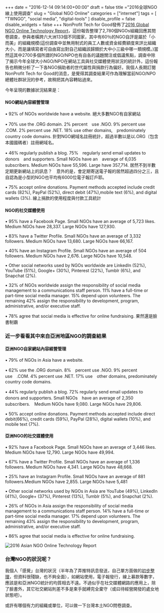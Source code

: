 +++
date = "2016-12-14 09:14:00+00:00"
draft = false
title ="2016全球NGO線上使用調查"
slug = "Global NGO Online"
categories = ["internet"]
tags = [
  "TWNGO",
  "social media",
  "digital-tools"
  ]
disable_profile = false
disable_widgets = false
+++
NonProfit Tech for Good發佈了[2016 Global NGO Online Technology Report](http://techreport.ngo/2016.html)，這份報告整理了2,780個NGOs組織回應其問卷調查，參與者橫跨六大洲133個不同國家，其中有60％的NGO自評是屬於「小而美」的組織規模(這份調查中並無用制式的員工人數或資金經費額度來評比組織大小，而是讓填寫者可自由寫出對自己組織該歸類於大中小三級中哪一類規模。)當然這其中2700多個所謂的NGO/NPO也有自各的議題關注或倡議焦點，調查中除了揭示今年全球大小NGO/NPO在網站工具與社交媒體使用狀況的統計外，這份報告也稍微分析了一下各NGO捐助者的世代屬性與捐款行為偏好。我個人長期訂閱NonProfit Tech for Good的消息，是覺得其調查結果可作為理解當前NGO/NPO總體社群狀況的參考，故稍把其內容轉貼過來。

今年呈現的數據狀況結果是：
<!--more-->
#### NGO網站內容經營管理
• 92% of NGOs worldwide have a website. 
絕大多數NGO有自家網站

• 70% use the .ORG domain. 2% percent　use .NGO. 9% percent use .COM. 2% percent use .NET. 18% use other domains,　predominately country code domains. 針對NGO網域名註冊統計，超過半數以是以.ORG（包含本國國碼者）註冊網域名。

• 46% regularly publish a blog. 75%　regularly send email updates to donors　and supporters. Small NGOs have an　average of 6,035 subscribers. Medium NGOs have 55,596. Large have 357,714.
居然不到半數定期更新網站上的訊息？　意外的是，會定期寄送電子報的居然超過四分之三，且自認為是小型的NGO也平均有6000位電子報訂戶耶。

• 75% accept online donations. Payment methods accepted include credit cards (82%), PayPal (52%), direct debit (47%),mobile text (6%), and digital wallets (3%).
線上捐款的使用程度與付款工具統計

#### NGO的社交媒體使用
• 95% have a Facebook Page. Small NGOs have an average of 5,723 likes. Medium NGOs have 28,337. Large NGOs have 127,930.

• 83% have a Twitter Profile. Small NGOs have an average of 3,332 followers. Medium NGOs have 13,680. Large NGOs have 66,167.

• 40% have an Instagram Profile. Small NGOs have an average of 504 followers. Medium NGOs have 2,676. Large NGOs have 10,548.

• Other social networks used by NGOs worldwide are LinkedIn (52%), YouTube (51%), Google+ (30%), Pinterest (22%), Tumblr (6%), and Snapchat (2%).

• 32% of NGOs worldwide assign the responsibility of social media management to a communications staff person. 11% have a full-time or part-time social media manager. 15% depend upon volunteers. The remaining 42% assign the responsibility to development, program, administrative, and/or executive staff.

• 78% agree that social media is effective for online fundraising.
果然還是臉書制霸

### 近一步看看其中來自亞洲地區NGO的調查結果

#### 亞洲NGO自家網站內容經營管理
• 79% of NGOs in Asia have a website.

• 62% use the .ORG domain. 8%　percent use .NGO. 9% percent use　.COM. 4% percent use .NET. 17% use　other domains, predominately country code domains.

• 44% regularly publish a blog. 72% regularly send email updates to　donors and supporters. Small NGOs　have an average of 2,350 subscribers.　Medium NGOs have 9,080. Large NGOs have 29,806.

• 50% accept online donations. Payment methods accepted include direct debit(66%), credit cards (59%), PayPal (28%), digital wallets (10%), and mobile text (7%).

#### 亞洲NGO的社交媒體使用
• 92% have a Facebook Page. Small NGOs have an average of 3,446 likes. Medium NGOs have 12,790. Large NGOs have 49,994.

• 67% have a Twitter Profile. Small NGOs have an average of 1,336 followers. Medium NGOs have 4,341. Large NGOs have 48,668.

• 25% have an Instagram Profile. Small NGOs have an average of 881 followers.Medium NGOs have 2,855. Large NGOs have 5,481

• Other social networks used by NGOs in Asia are YouTube (49%), LinkedIn (41%), Google+ (37%), Pinterest (13%), Tumblr (5%), and Snapchat (2%).

• 26% of NGOs in Asia assign the responsibility of social media management to a communications staff person. 14% have a full-time or part-time social media manager. 17% depend upon volunteers. The remaining 43% assign the responsibility to development, program, administrative, and/or executive staff.

• 86% agree that social media is effective for online fundraising.

![2016 Asian NGO Online Technology Report](/post/20161214-1.png)

### 台灣NGO的狀況呢？
我個人「感覺」台灣的狀況（半年為了弄推特訊息發送，自己單方面做的[初步整理](https://github.com/twngo/ngonewstw)，但資料很殘缺，也不夠全面），如網站使用，電子報發行，線上募款等數字，應該是和亞洲NGO統計的均質相去不遠。不過似乎在社交媒體網路的應用上，除了臉書外，其它社交網站則差不多是束手就縛完全棄守（或曰待經營開發的處女地狀態吧）。

或許有哪個有力的組織或單位，可以做一下台灣本土NGO問卷調查。

